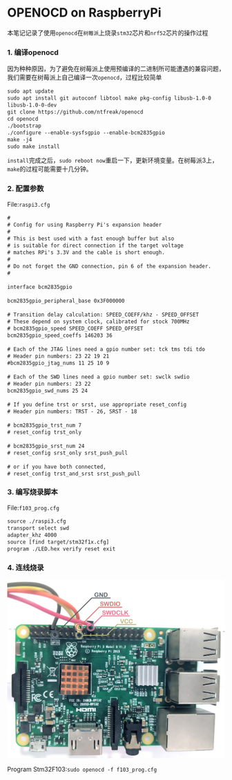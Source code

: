 # OPENOCD on RaspberryPi

本笔记记录了使用`openocd`在`树莓派`上烧录`stm32`芯片和`nrf52`芯片的操作过程

### 1. 编译openocd

因为种种原因，为了避免在树莓派上使用预编译的二进制所可能遭遇的兼容问题，我们需要在树莓派上自己编译一次`openocd`，过程比较简单

```shell
sudo apt update
sudo apt install git autoconf libtool make pkg-config libusb-1.0-0 libusb-1.0-0-dev
git clone https://github.com/ntfreak/openocd
cd openocd
./bootstrap
./configure --enable-sysfsgpio --enable-bcm2835gpio
make -j4
sudo make install
```

`install`完成之后，`sudo reboot now`重启一下，更新环境变量。在树莓派3上，`make`的过程可能需要十几分钟。

### 2. 配置参数

File:`raspi3.cfg`
```shell
#
# Config for using Raspberry Pi's expansion header
#
# This is best used with a fast enough buffer but also
# is suitable for direct connection if the target voltage
# matches RPi's 3.3V and the cable is short enough.
#
# Do not forget the GND connection, pin 6 of the expansion header.
#

interface bcm2835gpio

bcm2835gpio_peripheral_base 0x3F000000

# Transition delay calculation: SPEED_COEFF/khz - SPEED_OFFSET
# These depend on system clock, calibrated for stock 700MHz
# bcm2835gpio_speed SPEED_COEFF SPEED_OFFSET
bcm2835gpio_speed_coeffs 146203 36

# Each of the JTAG lines need a gpio number set: tck tms tdi tdo
# Header pin numbers: 23 22 19 21
#bcm2835gpio_jtag_nums 11 25 10 9

# Each of the SWD lines need a gpio number set: swclk swdio
# Header pin numbers: 23 22
bcm2835gpio_swd_nums 25 24

# If you define trst or srst, use appropriate reset_config
# Header pin numbers: TRST - 26, SRST - 18

# bcm2835gpio_trst_num 7
# reset_config trst_only

# bcm2835gpio_srst_num 24
# reset_config srst_only srst_push_pull

# or if you have both connected,
# reset_config trst_and_srst srst_push_pull
```

### 3. 编写烧录脚本

File:`f103_prog.cfg`
```shell
source ./raspi3.cfg
transport select swd
adapter_khz 4000
source [find target/stm32f1x.cfg]
program ./LED.hex verify reset exit
```


### 4. 连线烧录

![](port.jpg)

Program Stm32F103:`sudo openocd -f f103_prog.cfg`